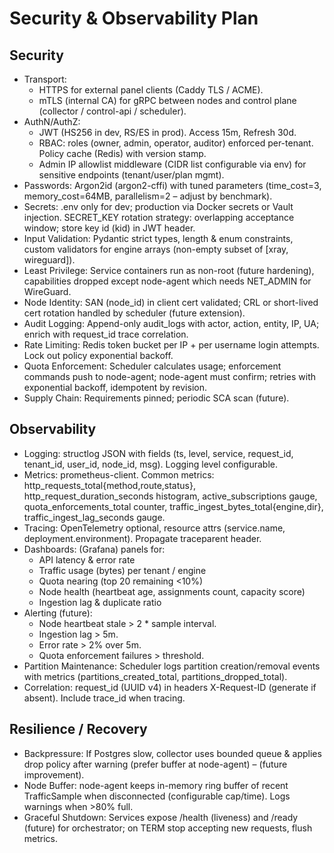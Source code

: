# Security & Observability Plan

## Security
- Transport:
  - HTTPS for external panel clients (Caddy TLS / ACME).
  - mTLS (internal CA) for gRPC between nodes and control plane (collector / control-api / scheduler).
- AuthN/AuthZ:
  - JWT (HS256 in dev, RS/ES in prod). Access 15m, Refresh 30d.
  - RBAC: roles (owner, admin, operator, auditor) enforced per-tenant. Policy cache (Redis) with version stamp.
  - Admin IP allowlist middleware (CIDR list configurable via env) for sensitive endpoints (tenant/user/plan mgmt).
- Passwords: Argon2id (argon2-cffi) with tuned parameters (time_cost=3, memory_cost=64MB, parallelism=2 – adjust by benchmark).
- Secrets: .env only for dev; production via Docker secrets or Vault injection. SECRET_KEY rotation strategy: overlapping acceptance window; store key id (kid) in JWT header.
- Input Validation: Pydantic strict types, length & enum constraints, custom validators for engine arrays (non-empty subset of [xray, wireguard]).
- Least Privilege: Service containers run as non-root (future hardening), capabilities dropped except node-agent which needs NET_ADMIN for WireGuard.
- Node Identity: SAN (node_id) in client cert validated; CRL or short-lived cert rotation handled by scheduler (future extension).
- Audit Logging: Append-only audit_logs with actor, action, entity, IP, UA; enrich with request_id trace correlation.
- Rate Limiting: Redis token bucket per IP + per username login attempts. Lock out policy exponential backoff.
- Quota Enforcement: Scheduler calculates usage; enforcement commands push to node-agent; node-agent must confirm; retries with exponential backoff, idempotent by revision.
- Supply Chain: Requirements pinned; periodic SCA scan (future).

## Observability
- Logging: structlog JSON with fields (ts, level, service, request_id, tenant_id, user_id, node_id, msg). Logging level configurable.
- Metrics: prometheus-client. Common metrics: http_requests_total{method,route,status}, http_request_duration_seconds histogram, active_subscriptions gauge, quota_enforcements_total counter, traffic_ingest_bytes_total{engine,dir}, traffic_ingest_lag_seconds gauge.
- Tracing: OpenTelemetry optional, resource attrs (service.name, deployment.environment). Propagate traceparent header.
- Dashboards: (Grafana) panels for:
  - API latency & error rate
  - Traffic usage (bytes) per tenant / engine
  - Quota nearing (top 20 remaining <10%)
  - Node health (heartbeat age, assignments count, capacity score)
  - Ingestion lag & duplicate ratio
- Alerting (future):
  - Node heartbeat stale > 2 * sample interval.
  - Ingestion lag > 5m.
  - Error rate > 2% over 5m.
  - Quota enforcement failures > threshold.
- Partition Maintenance: Scheduler logs partition creation/removal events with metrics (partitions_created_total, partitions_dropped_total).
- Correlation: request_id (UUID v4) in headers X-Request-ID (generate if absent). Include trace_id when tracing.

## Resilience / Recovery
- Backpressure: If Postgres slow, collector uses bounded queue & applies drop policy after warning (prefer buffer at node-agent) – (future improvement).
- Node Buffer: node-agent keeps in-memory ring buffer of recent TrafficSample when disconnected (configurable cap/time). Logs warnings when >80% full.
- Graceful Shutdown: Services expose /health (liveness) and /ready (future) for orchestrator; on TERM stop accepting new requests, flush metrics.

